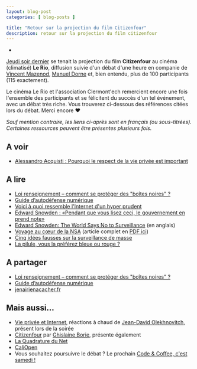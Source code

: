 ```yaml
---
layout: blog-post
categories: [ blog-posts ]

title: "Retour sur la projection du film Citizenfour"
description: retour sur la projection du film citizenfour
---
```

-

[Jeudi soir dernier](/blog-posts/citizenfour-projection-et-debat-a-clermont-ferrand.html)
se tenait la projection du film **Citizenfour** au cinéma (climatisé) **Le
Rio**, diffusion suivie d'un débat d'une heure en companie de [Vincent
Mazenod](https://twitter.com/mazenovi), [Manuel
Dorne](https://twitter.com/korben) et, bien entendu, plus de 100 participants
(115 exactement).

Le cinéma Le Rio et l'association Clermont'ech remercient encore une fois
l'ensemble des participants et se félicitent du succès d'un tel événement, avec
un débat très riche. Vous trouverez ci-dessous des références citées lors du
débat. Merci encore &hearts;

_Sauf mention contraire, les liens ci-après sont en français (ou
sous-titrées). Certaines ressources peuvent être présentes plusieurs fois._

## A voir

* [Alessandro Acquisti : Pourquoi le respect de la vie privée est important](http://www.ted.com/talks/alessandro_acquisti_why_privacy_matters?language=fr)

## A lire

* [Loi renseignement – comment se protéger des "boîtes noires" ?](https://blog.jbfavre.org/2015/06/01/loi-renseignement-comment-se-proteger-des-boites-noires/)
* [Guide d’autodéfense numérique](https://guide.boum.org/)
* [Voici à quoi ressemble l'Internet d'un hyper prudent](http://www.slate.fr/story/101631/internet-hyper-prudent)
* [Edward Snowden : «Pendant que vous lisez ceci, le gouvernement en prend note»](http://www.liberation.fr/monde/2015/06/05/edward-snowden-pendant-que-vous-lisez-ceci-le-gouvernement-en-prend-note_1323110)
* [Edward Snowden: The World Says No to Surveillance](http://www.nytimes.com/2015/06/05/opinion/edward-snowden-the-world-says-no-to-surveillance.html) (en anglais)
* [Voyage au cœur de la NSA](http://www.lemonde.fr/a-la-une/article/2013/08/27/voyage-au-c-ur-de-la-nsa_3467316_3208.html) (article complet en [PDF ici](/resources/Voyage-au-coeur-de-la-NSA.pdf))
* [Cinq idées fausses sur la surveillance de masse](http://www.liberation.fr/societe/2015/06/05/cinq-idees-fausses-sur-la-surveillance-de-masse_1323369)
* [La pilule, vous la préférez bleue ou rouge ?](https://blog.jbfavre.org/2015/04/20/la-pilule-vous-la-preferez-bleue-ou-rouge/)

## A partager

* [Loi renseignement – comment se protéger des "boîtes noires" ?](https://blog.jbfavre.org/2015/06/01/loi-renseignement-comment-se-proteger-des-boites-noires/)
* [Guide d’autodéfense numérique](https://guide.boum.org/)
* [jenairienacacher.fr](http://jenairienacacher.fr/)

## Mais aussi...

* [Vie privée et Internet](http://jd.olek.fr/2015/06/vie-privee-et-internet/),
 réactions à chaud de [Jean-David
 Olekhnovitch](https://twitter.com/gidehault), présent lors de la soirée
* [Citizenfour](https://magicorangeplasticbird.wordpress.com/2015/06/05/citizenfour/) par [Ghislaine Borie](https://twitter.com/GhislaineBorie), présente également
* [La Quadrature du Net](https://www.laquadrature.net/)
* [CaliOpen](https://caliopen.org/)
* Vous souhaitez poursuivre le débat ? Le prochain [Code & Coffee, c'est samedi
 !](/code-and-coffee.html)
